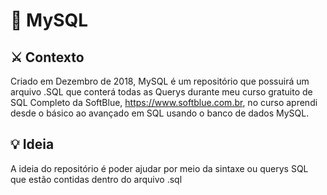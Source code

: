 # 🐬 MySQL

## ⚔ Contexto

Criado em Dezembro de 2018, MySQL é um repositório que possuirá um arquivo .SQL que conterá todas as Querys durante meu curso gratuito de SQL Completo da SoftBlue, https://www.softblue.com.br, no curso aprendi desde o básico ao avançado em SQL usando o banco de dados MySQL.

## 💡 Ideia

A ideia do repositório é poder ajudar por meio da sintaxe ou querys SQL que estão contidas dentro do arquivo .sql
